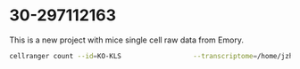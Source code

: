 # 30-297112163
This is a new project with mice single cell raw data from Emory.
```sh
cellranger count --id=KO-KLS                  --transcriptome=/home/jzhou417/cellranger/refdata-cellranger-mm10-3.0.0                  --fastqs=/home/jzhou417/30-297112163                  --sample=KO-STAT5-KLS                  --expect-cells=5000
```
